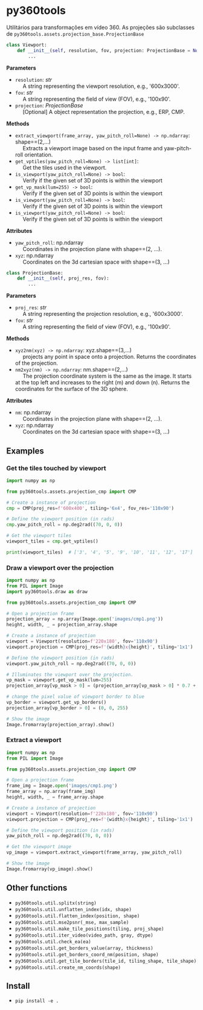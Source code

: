 # py360tools

Utilitários para transformações em vídeo 360. As projeções são subclasses de
`py360tools.assets.projection_base.ProjectionBase`

```python
class Viewport:
    def __init__(self, resolution, fov, projection: ProjectionBase = None):
        ...
```

**Parameters**

- `resolution`: _str_ <br>
  &nbsp;&nbsp;&nbsp;&nbsp; A string representing the viewport resolution, e.g.,
  '600x3000'.
- `fov`: _str_ <br>
  &nbsp;&nbsp;&nbsp;&nbsp; A string representing the field of view (FOV), e.g.,
  '100x90'.
- `projection`: _ProjectionBase_ <br>
  &nbsp;&nbsp;&nbsp;&nbsp; [Optional] A object representation the projection,
  e.g., ERP, CMP.

**Methods**

- `extract_viewport(frame_array, yaw_pitch_roll=None) -> np.ndarray`: shape==(2,...)<br>
  &nbsp;&nbsp;&nbsp;&nbsp; Extracts a viewport image based on the input frame and
  yaw-pitch-roll orientation.
- `get_vptiles(yaw_pitch_roll=None) -> list[int]`: <br>
  &nbsp;&nbsp;&nbsp;&nbsp; Get the tiles used in the viewport.
- `is_viewport(yaw_pitch_roll=None) -> bool`: <br>
  &nbsp;&nbsp;&nbsp;&nbsp; Verify if the given set of 3D points is within the viewport
- `get_vp_mask(lum=255) -> bool`: <br>
  &nbsp;&nbsp;&nbsp;&nbsp; Verify if the given set of 3D points is within the viewport
- `is_viewport(yaw_pitch_roll=None) -> bool`: <br>
  &nbsp;&nbsp;&nbsp;&nbsp; Verify if the given set of 3D points is within the viewport
- `is_viewport(yaw_pitch_roll=None) -> bool`: <br>
  &nbsp;&nbsp;&nbsp;&nbsp; Verify if the given set of 3D points is within the viewport

**Attributes**

- `yaw_pitch_roll`: np.ndarray<br>
  &nbsp;&nbsp;&nbsp;&nbsp; Coordinates in the projection plane with shape==(2, ...).
- `xyz`: np.ndarray<br>
  &nbsp;&nbsp;&nbsp;&nbsp; Coordinates on the 3d cartesian space with shape==(3, ...)

```python
class ProjectionBase:
    def __init__(self, proj_res, fov):
        ...
```

**Parameters**

- `proj_res`: _str_ <br>
  &nbsp;&nbsp;&nbsp;&nbsp; A string representing the projection resolution, e.g., '600x3000'.
- `fov`: _str_ <br>
  &nbsp;&nbsp;&nbsp;&nbsp; A string representing the field of view (FOV), e.g., '100x90'.

**Methods**

- `xyz2nm(xyz) -> np.ndarray`: xyz.shape==(3,...)<br>
  &nbsp;&nbsp;&nbsp;&nbsp; projects any point in space onto a projection. Returns
  the coordinates of the projection.
- `nm2xyz(nm) -> np.ndarray`: nm.shape==(2,...)<br>
  &nbsp;&nbsp;&nbsp;&nbsp; The projection coordinate system is the same as
  the image. It starts at the top left and increases to the right (m) and down (n).
  Returns the coordinates for the surface of the 3D sphere.

**Attributes**

- `nm`: np.ndarray<br>
  &nbsp;&nbsp;&nbsp;&nbsp; Coordinates in the projection plane with shape==(2, ...).
- `xyz`: np.ndarray<br>
  &nbsp;&nbsp;&nbsp;&nbsp; Coordinates on the 3d cartesian space with shape==(3, ...)

## Examples

### Get the tiles touched by viewport

```python
import numpy as np

from py360tools.assets.projection_cmp import CMP

# Create a instance of projection
cmp = CMP(proj_res=f'600x400', tiling='6x4', fov_res='110x90')

# Define the viewport position (in rads)
cmp.yaw_pitch_roll = np.deg2rad((70, 0, 0))

# Get the viewport tiles
viewport_tiles = cmp.get_vptiles()

print(viewport_tiles)  # ['3', '4', '5', '9', '10', '11', '12', '17']
```

### Draw a viewport over the projection

```python
import numpy as np
from PIL import Image
import py360tools.draw as draw

from py360tools.assets.projection_cmp import CMP

# Open a projection frame
projection_array = np.array(Image.open('images/cmp1.png'))
height, width, _ = projection_array.shape

# Create a instance of projection
viewport = Viewport(resolution=f'220x180', fov='110x90')
viewport.projection = CMP(proj_res=f'{width}x{height}', tiling='1x1')

# Define the viewport position (in rads)
viewport.yaw_pitch_roll = np.deg2rad((70, 0, 0))

# Illuminates the viewport over the projection.
vp_mask = viewport.get_vp_mask(lum=255)
projection_array[vp_mask > 0] = (projection_array[vp_mask > 0] * 0.7 + 255 * 0.3).astype('uint8')

# change the pixel value of viewport border to blue
vp_border = viewport.get_vp_borders()
projection_array[vp_border > 0] = (0, 0, 255)

# Show the image
Image.fromarray(projection_array).show()
```

### Extract a viewport

```python
import numpy as np
from PIL import Image

from py360tools.assets.projection_cmp import CMP

# Open a projection frame
frame_img = Image.open('images/cmp1.png')
frame_array = np.array(frame_img)
height, width, _ = frame_array.shape

# Create a instance of projection
viewport = Viewport(resolution=f'220x180', fov='110x90')
viewport.projection = CMP(proj_res=f'{width}x{height}', tiling='1x1')

# Define the viewport position (in rads)
yaw_pitch_roll = np.deg2rad((70, 0, 0))

# Get the viewport image
vp_image = viewport.extract_viewport(frame_array, yaw_pitch_roll)

# Show the image
Image.fromarray(vp_image).show()
```

## Other functions

- ```py360tools.util.splitx(string)```
- ```py360tools.util.unflatten_index(idx, shape)```
- ```py360tools.util.flatten_index(position, shape)```
- ```py360tools.util.mse2psnr(_mse, max_sample)```
- ```py360tools.util.make_tile_positions(tiling, proj_shape)```
- ```py360tools.util.iter_video(video_path, gray, dtype)```
- ```py360tools.util.check_ea(ea)```
- ```py360tools.util.get_borders_value(array, thickness)```
- ```py360tools.util.get_borders_coord_nm(position, shape)```
- ```py360tools.util.get_tile_borders(tile_id, tiling_shape, tile_shape)```
- ```py360tools.util.create_nm_coords(shape)```

## Install
- `pip install -e .`

